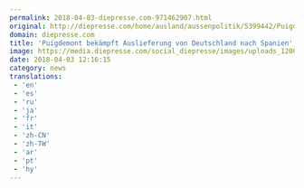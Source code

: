 ```yaml
---
permalink: 2018-04-03-diepresse.com-971462907.html
original: http://diepresse.com/home/ausland/aussenpolitik/5399442/Puigdemont-bekaempft-Auslieferung-von-Deutschland-nach-Spanien?from=rss
domain: diepresse.com
title: 'Puigdemont bekämpft Auslieferung von Deutschland nach Spanien'
image: https://media.diepresse.com/social_diepresse/images/uploads_1200/3/9/2/5399442/29484FAD-C6FF-4A86-A073-DB80DCBC09FA_v0_h.jpg
date: 2018-04-03 12:16:15
category: news
translations: 
 - 'en'
 - 'es'
 - 'ru'
 - 'ja'
 - 'fr'
 - 'it'
 - 'zh-CN'
 - 'zh-TW'
 - 'ar'
 - 'pt'
 - 'hy'
---
```


